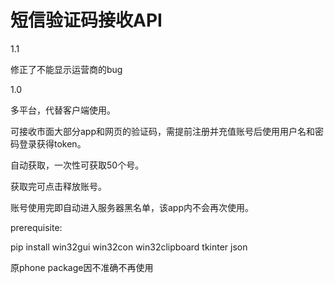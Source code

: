 # 短信验证码接收API

1.1

修正了不能显示运营商的bug


1.0

多平台，代替客户端使用。


可接收市面大部分app和网页的验证码，需提前注册并充值账号后使用用户名和密码登录获得token。


自动获取，一次性可获取50个号。


获取完可点击释放账号。


账号使用完即自动进入服务器黑名单，该app内不会再次使用。



prerequisite:

pip install win32gui win32con win32clipboard tkinter json

原phone package因不准确不再使用
 
